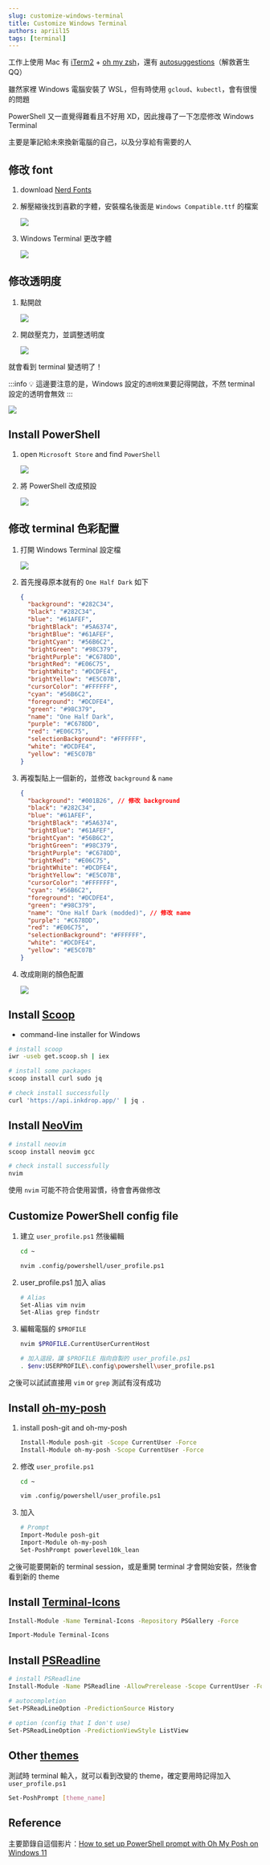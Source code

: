 ```yaml
---
slug: customize-windows-terminal
title: Customize Windows Terminal
authors: apriil15
tags: [terminal]
---
```


工作上使用 Mac 有 [iTerm2](https://iterm2.com/) + [oh my zsh](https://ohmyz.sh/)，還有 [autosuggestions](https://github.com/zsh-users/zsh-autosuggestions)（解救蒼生 QQ）

雖然家裡 Windows 電腦安裝了 WSL，但有時使用 `gcloud`、`kubectl`，會有很慢的問題

PowerShell 又一直覺得難看且不好用 XD，因此搜尋了一下怎麼修改 Windows Terminal

主要是筆記給未來換新電腦的自己，以及分享給有需要的人

<!--truncate-->

## 修改 font

1. download [Nerd Fonts](https://www.nerdfonts.com/font-downloads)

2. 解壓縮後找到喜歡的字體，安裝檔名後面是 `Windows Compatible.ttf` 的檔案

   ![](./images/font.png)

3. Windows Terminal 更改字體

   ![](./images/change-font.png)

## 修改透明度

1. 點開啟

   ![](./images/2.png)

2. 開啟壓克力，並調整透明度

   ![](./images/3.png)

就會看到 terminal 變透明了！

:::info
💡 這邊要注意的是，Windows 設定的`透明效果`要記得開啟，不然 terminal 設定的透明會無效
:::

![](./images/4.png)

## Install PowerShell

1. open `Microsoft Store` and find `PowerShell`

   ![](./images/5.png)

2. 將 PowerShell 改成預設

   ![](./images/6.png)

## 修改 terminal 色彩配置

1. 打開 Windows Terminal 設定檔

   ![](./images/7.png)

2. 首先搜尋原本就有的 `One Half Dark` 如下

   ```json
   {
     "background": "#282C34",
     "black": "#282C34",
     "blue": "#61AFEF",
     "brightBlack": "#5A6374",
     "brightBlue": "#61AFEF",
     "brightCyan": "#56B6C2",
     "brightGreen": "#98C379",
     "brightPurple": "#C678DD",
     "brightRed": "#E06C75",
     "brightWhite": "#DCDFE4",
     "brightYellow": "#E5C07B",
     "cursorColor": "#FFFFFF",
     "cyan": "#56B6C2",
     "foreground": "#DCDFE4",
     "green": "#98C379",
     "name": "One Half Dark",
     "purple": "#C678DD",
     "red": "#E06C75",
     "selectionBackground": "#FFFFFF",
     "white": "#DCDFE4",
     "yellow": "#E5C07B"
   }
   ```

3. 再複製貼上一個新的，並修改 `background` & `name`

   ```json
   {
     "background": "#001B26", // 修改 background
     "black": "#282C34",
     "blue": "#61AFEF",
     "brightBlack": "#5A6374",
     "brightBlue": "#61AFEF",
     "brightCyan": "#56B6C2",
     "brightGreen": "#98C379",
     "brightPurple": "#C678DD",
     "brightRed": "#E06C75",
     "brightWhite": "#DCDFE4",
     "brightYellow": "#E5C07B",
     "cursorColor": "#FFFFFF",
     "cyan": "#56B6C2",
     "foreground": "#DCDFE4",
     "green": "#98C379",
     "name": "One Half Dark (modded)", // 修改 name
     "purple": "#C678DD",
     "red": "#E06C75",
     "selectionBackground": "#FFFFFF",
     "white": "#DCDFE4",
     "yellow": "#E5C07B"
   }
   ```

4. 改成剛剛的顏色配置

   ![](./images/8.png)

## Install [Scoop](https://scoop.sh/)

- command-line installer for Windows

```bash
# install scoop
iwr -useb get.scoop.sh | iex

# install some packages
scoop install curl sudo jq

# check install successfully
curl 'https://api.inkdrop.app/' | jq .
```

## Install [NeoVim](https://neovim.io/)

```bash
# install neovim
scoop install neovim gcc

# check install successfully
nvim
```

使用 `nvim` 可能不符合使用習慣，待會會再做修改

## Customize PowerShell config file

1. 建立 `user_profile.ps1` 然後編輯

   ```bash
   cd ~

   nvim .config/powershell/user_profile.ps1
   ```

2. user_profile.ps1 加入 alias

   ```bash
   # Alias
   Set-Alias vim nvim
   Set-Alias grep findstr
   ```

3. 編輯電腦的 `$PROFILE`

   ```bash
   nvim $PROFILE.CurrentUserCurrentHost

   # 加入這段，讓 $PROFILE 指向自製的 user_profile.ps1
   . $env:USERPROFILE\.config\powershell\user_profile.ps1
   ```

之後可以試試直接用 `vim` or `grep` 測試有沒有成功

## Install [oh-my-posh](https://github.com/JanDeDobbeleer/oh-my-posh)

1. install posh-git and oh-my-posh

   ```bash
   Install-Module posh-git -Scope CurrentUser -Force
   Install-Module oh-my-posh -Scope CurrentUser -Force
   ```

2. 修改 `user_profile.ps1`

   ```bash
   cd ~

   vim .config/powershell/user_profile.ps1
   ```

3. 加入

   ```bash
   # Prompt
   Import-Module posh-git
   Import-Module oh-my-posh
   Set-PoshPrompt powerlevel10k_lean
   ```

之後可能要開新的 terminal session，或是重開 terminal 才會開始安裝，然後會看到新的 theme

## Install [Terminal-Icons](https://github.com/devblackops/Terminal-Icons)

```bash
Install-Module -Name Terminal-Icons -Repository PSGallery -Force

Import-Module Terminal-Icons
```

## Install [PSReadline](https://github.com/PowerShell/PSReadLine)

```bash
# install PSReadline
Install-Module -Name PSReadline -AllowPrerelease -Scope CurrentUser -Force -SkipPublisherCheck

# autocompletion
Set-PSReadLineOption -PredictionSource History

# option (config that I don't use)
Set-PSReadLineOption -PredictionViewStyle ListView
```

## Other [themes](https://ohmyposh.dev/docs/themes)

測試時 terminal 輸入，就可以看到改變的 theme，確定要用時記得加入 `user_profile.ps1`

```bash
Set-PoshPrompt [theme_name]
```

## Reference

主要節錄自這個影片：[How to set up PowerShell prompt with Oh My Posh on Windows 11](https://www.youtube.com/watch?v=5-aK2_WwrmM&list=LL&index=1&ab_channel=devaslife)

